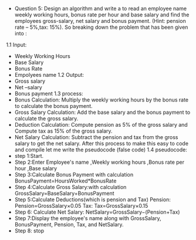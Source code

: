 - Question 5: Design an algorithm and write a to read an employee name weekly working hours, bonus rate per hour and base salary and 
  find the employees gross-salary, net salary and bonus payment. (Hint: pension rate – 5%,tax: 15%). So breaking down the problem that has been given into :

1.1 Input:
- Weekly Working Hours
- Base Salary
- Bonus Rate
- Empolyees name
1.2 Output:
- Gross salary
- Net –salary
- Bonus payment
1.3 process:
- Bonus Calculation: Multiply the weekly working hours by the bonus rate to calculate the bonus payment.
- Gross Salary Calculation: Add the base salary and the bonus payment to calculate the gross salary.
- Deduction Calculation: Compute pension as 5% of the gross salary and Compute tax as 15% of the gross salary.
- Net Salary Calculation: Subtract the pension and tax from the gross salary to get the net salary. After this process to make this easy to code
and compile let me write the pseudocode (false code)
1.4 pseudocode:
- step 1:Start.
-  Step 2:Enter Employee's name ,Weekly working hours ,Bonus rate per hour ,Base salary 
-  Step 3:Calculate Bonus Payment with calculation BonusPayment=HoursWorked*BonusRate
-  Step 4:Calculate Gross Salary:with calculation GrossSalary=BaseSalary+BonusPayment
-  Step 5:Calculate Deductions(which is pension and Tax) Pension: Pension=GrossSalary×0.05 Tax: Tax=GrossSalary×0.15
-  Step 6: Calculate Net Salary: NetSalary=GrossSalary−(Pension+Tax)
-  Step 7:Display the employee's name along with GrossSalary, BonusPayment, Pension, Tax, and NetSalary.
-  Step 8: stop
